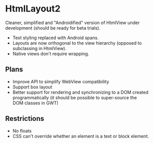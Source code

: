 # HtmlLayout2

Cleaner, simplified and "Androidified" version of HtmlView under development (should be ready for beta trials).

- Text styling replaced with Android spans.
- Layouts are now orthogonal to the view hierarchy (opposed to subclassing in HtmlView).
- Native views don't require wrapping.


## Plans

- Improve API to simplify WebView compatibility
- Support box layout
- Better support for rendering and synchronizing to a DOM created programmatically
  (it should be possible to super-source the DOM classes in GWT)


## Restrictions

- No floats
- CSS can't override whether an element is a text or block element.

